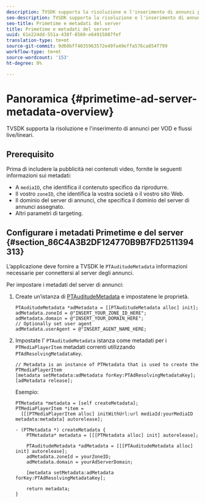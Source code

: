 ```yaml
---
description: TVSDK supporta la risoluzione e l'inserimento di annunci per VOD e flussi live/lineari.
seo-description: TVSDK supporta la risoluzione e l'inserimento di annunci per VOD e flussi live/lineari.
seo-title: Primetime e metadati del server
title: Primetime e metadati del server
uuid: 61e224dd-551a-438f-8560-e64915087fef
translation-type: tm+mt
source-git-commit: 9d60bff4035963572e49fa49effa576ca854f799
workflow-type: tm+mt
source-wordcount: '153'
ht-degree: 0%

---
```



# Panoramica {#primetime-ad-server-metadata-overview}

TVSDK supporta la risoluzione e l&#39;inserimento di annunci per VOD e flussi live/lineari.

## Prerequisito

Prima di includere la pubblicità nei contenuti video, fornite le seguenti informazioni sui metadati:

* A `mediaID`, che identifica il contenuto specifico da riprodurre.
* Il vostro `zoneID`, che identifica la vostra società o il vostro sito Web.
* Il dominio del server di annunci, che specifica il dominio del server di annunci assegnato.
* Altri parametri di targeting.

## Configurare i metadati Primetime e del server {#section_86C4A3B2DF124770B9B7FD2511394313}

L’applicazione deve fornire a TVSDK le `PTAuditudeMetadata` informazioni necessarie per connettersi al server degli annunci.

Per impostare i metadati del server di annunci:

1. Create un’istanza di [PTAuditudeMetadata](https://help.adobe.com/en_US/primetime/api/psdk/appledoc/Classes/PTAuditudeMetadata.html) e impostatene le proprietà.

   ```
   PTAuditudeMetadata *adMetadata = [[PTAuditudeMetadata alloc] init];  
   adMetadata.zoneId = @"INSERT_YOUR_ZONE_ID_HERE"; 
   adMetadata.domain = @"INSERT_YOUR_DOMAIN_HERE"; 
   // Optionally set user agent 
   adMetadata.userAgent = @"INSERT_AGENT_NAME_HERE; 
   ```

1. Impostate l&#39; `PTAuditudeMetadata` istanza come metadati per i `PTMediaPlayerItem` metadati correnti utilizzando `PTAdResolvingMetadataKey`.

   ```
   // Metadata is an instance of PTMetadata that is used to create the PTMediaPlayerItem 
   [metadata setMetadata:adMetadata forKey:PTAdResolvingMetadataKey];  
   [adMetadata release];
   ```

   Esempio:

   ```
   PTMetadata *metadata = [self createMetadata]; 
   PTMediaPlayerItem *item =  
     [[[PTMediaPlayerItem alloc] initWithUrl:url mediaId:yourMediaID metadata:metadata] autorelease]; 
   
   - (PTMetadata *) createMetadata { 
       PTMetadata* metadata = [[[PTMetadata alloc] init] autorelease]; 
   
       PTAuditudeMetadata *adMetadata = [[[PTAuditudeMetadata alloc] init] autorelease];  
       adMetadata.zoneId = yourZoneID; 
       adMetadata.domain = yourAdServerDomain; 
   
       [metadata setMetadata:adMetadata forKey:PTAdResolvingMetadataKey]; 
   
       return metadata; 
   }
   ```
